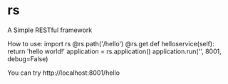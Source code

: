 rs
==
A Simple RESTful framework

How to use:
import rs
@rs.path('/hello')
@rs.get
def helloservice(self):
  return 'hello world!'
application = rs.application()
application.run('', 8001, debug=False)

You can try http://localhost:8001/hello
